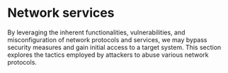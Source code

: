 # Network services

By leveraging the inherent functionalities, vulnerabilities, and misconfiguration of network protocols and services, we may bypass security measures and gain initial access to a target system. This section explores the tactics employed by attackers to abuse various network protocols.

